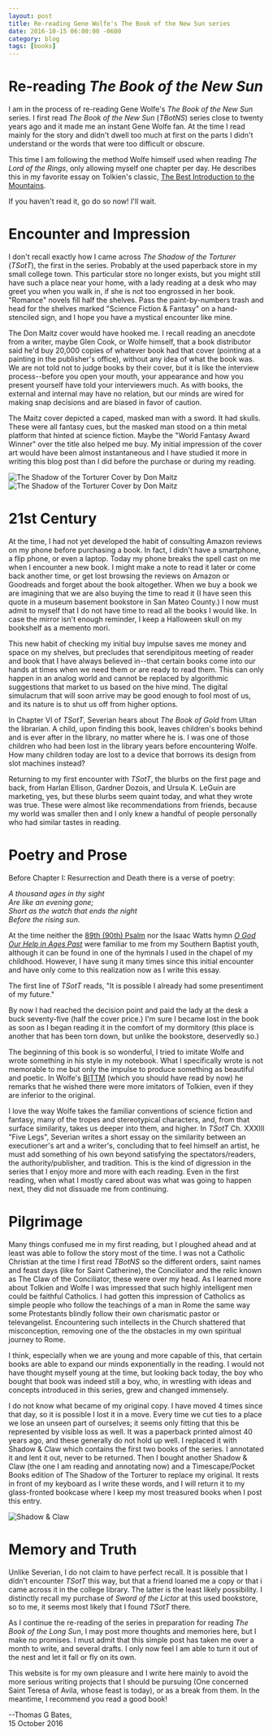 ```yaml
---
layout: post
title: Re-reading Gene Wolfe's The Book of the New Sun series
date: 2016-10-15 06:00:00 -0600
category: blog
tags: [books]
---
```




# Re-reading *The Book of the New Sun*
 
I am in the process of re-reading Gene Wolfe's *The Book of the New Sun* series.
I first read *The Book of the New Sun* (*TBotNS*) series close to twenty years ago and it made me an instant Gene Wolfe fan. At the time I read mainly for the story and didn't dwell too much at first on the parts I didn't understand or the words that were too difficult or obscure.

This time I am following the method Wolfe himself used when reading *The Lord of the Rings*, only allowing myself one chapter per day. He describes this in my favorite essay on Tolkien's classic, [The Best Introduction to the Mountains](http://www.scifiwright.com/2015/10/the-best-introduction-to-the-mountains-2/). 

If you haven't read it, go do so now!  I'll wait.

# Encounter and Impression

I don't recall exactly how I came across *The Shadow of the Torturer* (*TSotT*), the first in the series. Probably at the used paperback store in my small college town. This particular store no longer exists, but you might still have such a place near your home, with a lady reading at a desk who may greet you when you walk in, if she is not too engrossed in her book. "Romance" novels fill half the shelves. Pass the paint-by-numbers trash and head for the shelves marked "Science Fiction & Fantasy" on a hand-stenciled sign, and I hope you have a mystical encounter like mine.

The Don Maitz cover would have hooked me. I recall reading an anecdote from a writer, maybe Glen Cook, or Wolfe himself, that a book distributor said he'd buy 20,000 copies of whatever book had that cover (pointing at a painting in the publisher's office), without any idea of what the book was. We are not told not to judge books by their cover, but it is like the interview process--before you open your mouth, your appearance and how you present yourself have told your interviewers much. As with books, the external and internal may have no relation, but our minds are wired for making snap decisions and are biased in favor of caution.

The Maitz cover depicted a caped, masked man with a sword. It had skulls. These were all fantasy cues, but the masked man stood on a thin metal platform that hinted at science fiction. Maybe the "World Fantasy Award Winner" over the title also helped me buy. My initial impression of the cover art would have been almost instantaneous and I have studied it more in writing this blog post than I did before the purchase or during my reading.

![The Shadow of the Torturer Cover by Don Maitz](/assets/THSHDWFTHT1980.jpg "The Shadow of the Torturer Cover by Don Maitz") ![The Shadow of the Torturer Cover by Don Maitz](/assets/THSHDWFTHT1980-2.jpg "The Shadow of the Torturer Cover by Don Maitz")



# 21st Century

At the time, I had not yet developed the habit of consulting Amazon reviews on my phone before purchasing a book. In fact, I didn't have a smartphone, a flip phone, or even a laptop. Today my phone breaks the spell cast on me when I encounter a new book. I might make a note to read it later or come back another time, or get lost browsing the reviews on Amazon or Goodreads and forget about the book altogether. When we buy a book we are imagining that we are also buying the time to read it (I have seen this quote in a museum basement bookstore in San Mateo County.) I now must admit to myself that I do not have time to read all the books I would like. In case the mirror isn't enough reminder, I keep a Halloween skull on my bookshelf as a memento mori.

This new habit of checking my initial buy impulse saves me money and space on my shelves, but precludes that serendipitous meeting of reader and book that I have always believed in--that certain books come into our hands at times when we need them or are ready to read them. This can only happen in an analog world and cannot be replaced by algorithmic suggestions that market to us based on the hive mind. The digital simulacrum that will soon arrive may be good enough to fool most of us, and its nature is to shut us off from higher options.

In Chapter VI of *TSotT*, Severian hears about *The Book of Gold* from Ultan the librarian. A child, upon finding this book, leaves children's books behind and is ever after in the library, no matter where he is. I was one of those children who had been lost in the library years before encountering Wolfe. How many children today are lost to a device that borrows its design from slot machines instead?

Returning to my first encounter with *TSotT*, the blurbs on the first page and back, from Harlan Ellison, Gardner Dozois, and Ursula K. LeGuin are marketing, yes, but these blurbs seem quaint today, and what they wrote was true. These were almost like recommendations from friends, because my world was smaller then and I only knew a handful of people personally who had similar tastes in reading.



# Poetry and Prose

Before Chapter I: Resurrection and Death there is a verse of poetry:

  *A thousand ages in thy sight  
  Are like an evening gone;  
  Short as the watch that ends the night  
  Before the rising sun.*  


At the time neither the [89th (90th) Psalm](http://newadvent.org/bible/psa089.htm) nor the Isaac Watts hymn *[O God Our Help in Ages Past](http://www.oremus.org/hymnal/o/o196.html)* were familiar to me from my Southern Baptist youth, although it can be found in one of the hymnals I used in the chapel of my childhood.  However, I have sung it many times since this initial encounter and have only come to this realization now as I write this essay.

The first line of *TSotT* reads, "It is possible I already had some presentiment of my future."

By now I had reached the decision point and paid the lady at the desk a buck seventy-five (half the cover price.) I'm sure I became lost in the book as soon as I began reading it in the comfort of my dormitory (this place is another that has been torn down, but unlike the bookstore, deservedly so.)

The beginning of this book is so wonderful, I tried to imitate Wolfe and wrote something in his style in my notebook. What I specifically wrote is not memorable to me but only the impulse to produce something as beautiful and poetic. In Wolfe's [BITTM](http://www.scifiwright.com/2015/10/the-best-introduction-to-the-mountains-2/) (which you should have read by now) he remarks that he wished there were more imitators of Tolkien, even if they are inferior to the original.

I love the way Wolfe takes the familiar conventions of science fiction and fantasy, many of the tropes and stereotypical characters, and, from that surface similarity, takes us deeper into them, and higher. In *TSotT* Ch. XXXIII "Five Legs", Severian writes a short essay on the similarity between an executioner's art and a writer's, concluding that to feel himself an artist, he must add something of his own beyond satisfying the spectators/readers, the authority/publisher, and tradition. This is the kind of digression in the series that I enjoy more and more with each reading. Even in the first reading, when what I mostly cared about was what was going to happen next, they did not dissuade me from continuing.

# Pilgrimage

Many things confused me in my first reading, but I ploughed ahead and at least was able to follow the story most of the time. I was not a Catholic Christian at the time I first read *TBotNS* so the different orders, saint names and feast days (like for Saint Catherine), the Conciliator and the relic known as The Claw of the Conciliator, these were over my head.  As I learned more about Tolkien and Wolfe I was impressed that such highly intelligent men could be faithful Catholics.  I had gotten this impression of Catholics as simple people who follow the teachings of a man in Rome the same way some Protestants blindly follow their own charismatic pastor or televangelist.  Encountering such intellects in the Church shattered that misconception, removing one of the the obstacles in my own spiritual journey to Rome.  

I think, especially when we are young and more capable of this, that certain books are able to expand our minds exponentially in the reading. I would not have thought myself young at the time, but looking back today, the boy who bought that book was indeed still a boy, who, in wrestling with ideas and concepts introduced in this series, grew and changed immensely.

I do not know what became of my original copy. I have moved 4 times since that day, so it is possible I lost it in a move. Every time we cut ties to a place we lose an unseen part of ourselves; it seems only fitting that this be represented by visible loss as well.
It was a paperback printed almost 40 years ago, and these generally do not hold up well. I replaced it with Shadow & Claw which contains the first two books of the series. I annotated it and lent it out, never to be returned. Then I bought another Shadow & Claw (the one I am reading and annotating now) and a Timescape/Pocket Books edition of The Shadow of the Torturer to replace my original. It rests in front of my keyboard as I write these words, and I will return it to my glass-fronted bookcase where I keep my most treasured books when I post this entry.

![Shadow & Claw](/assets/shadow_and_claw.jpg "Shadow & Claw cover") 

# Memory and Truth

Unlike Severian, I do not claim to have perfect recall. It is possible that I didn't encounter *TSotT* this way, but that a friend loaned me a copy or that i came across it in the college library. The latter is the least likely possibility. I distinctly recall my purchase of *Sword of the Lictor* at this used bookstore, so to me, it seems most likely that I found *TSotT* there.

As I continue the re-reading of the series in preparation for reading *The Book of the Long Sun*, I may post more thoughts and memories here, but I make no promises.  I must admit that this simple post has taken me over a month to write, and several drafts.  I only now feel I am able to turn it out of the nest and let it fall or fly on its own.  

This website is for my own pleasure and I write here mainly to avoid the more serious writing projects that I should be pursuing (One concerned Saint Teresa of Avila, whose feast is today), or as a break from them.  In the meantime, I recommend you read a good book!


--Thomas G Bates,   
15 October 2016   
